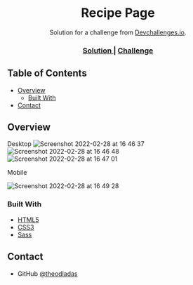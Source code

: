 <!-- Please update value in the {}  -->

<h1 align="center">Recipe Page</h1>

<div align="center">
   Solution for a challenge from  <a href="http://devchallenges.io" target="_blank">Devchallenges.io</a>.
</div>

<div align="center">
  <h3>
    <a href="https://theoladas.github.io/Recipe-Page-DevChallenge/">
      Solution
    </a>
    <span> | </span>
    <a href="https://devchallenges.io/challenges/OEKdUZ6xs0h99C38XVht">
      Challenge
    </a>
  </h3>
</div>

<!-- TABLE OF CONTENTS -->

## Table of Contents

- [Overview](#overview)
  - [Built With](#built-with)
- [Contact](#contact)

<!-- OVERVIEW -->

## Overview

Desktop
![Screenshot 2022-02-28 at 16 46 37](https://user-images.githubusercontent.com/67963370/156023586-d4f17806-fa28-4d6d-adf7-d61c299e83c1.png)
![Screenshot 2022-02-28 at 16 46 48](https://user-images.githubusercontent.com/67963370/156023591-215402eb-befc-4beb-9077-fc4b9654d5a2.png)
![Screenshot 2022-02-28 at 16 47 01](https://user-images.githubusercontent.com/67963370/156023603-93c7b4d7-ca71-4b39-9345-f55ac4cefbf3.png)

Mobile

![Screenshot 2022-02-28 at 16 49 28](https://user-images.githubusercontent.com/67963370/156023752-ba00c6a7-9960-42d1-a221-5cbd7ba5dfb5.png)


### Built With

<!-- This section should list any major frameworks that you built your project using. Here are a few examples.-->

- [HTML5](https://developer.mozilla.org/en-US/docs/Learn/Getting_started_with_the_web/HTML_basics)
- [CSS3](https://developer.mozilla.org/en-US/docs/Web/CSS)
- [Sass](https://sass-lang.com/)

## Contact

- GitHub [@theodladas](https://github.com/theoladas)

